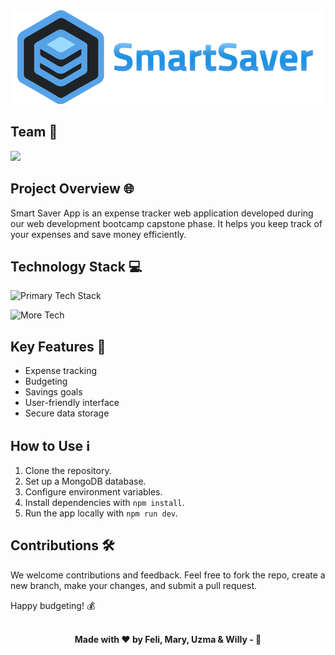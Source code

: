 <div align="center" id="top">
    <img src="./assets/smartsaver-banner.png" width="auto" height="150px" alt="SmartSaver App"/>
<br>

</div>

## Team 👥

<a href="https://github.com/hdkuzmahashmi/capstone-smartSaver/graphs/contributors">
  <img src="https://contrib.rocks/image?repo=hdkuzmahashmi/capstone-smartSaver" />
</a>

## Project Overview 🌐

Smart Saver App is an expense tracker web application developed during our web development bootcamp capstone phase. It helps you keep track of your expenses and save money efficiently.

## Technology Stack 💻

![Primary Tech Stack](https://skillicons.dev/icons?i=nextjs,react,styledcomponents,js,html,css)

![More Tech](https://skillicons.dev/icons?i=mongodb,jest,vercel,git,github,nodejs)

## Key Features 🚀

- Expense tracking
- Budgeting
- Savings goals
- User-friendly interface
- Secure data storage

## How to Use ℹ️

1. Clone the repository.
2. Set up a MongoDB database.
3. Configure environment variables.
4. Install dependencies with `npm install`.
5. Run the app locally with `npm run dev`.

## Contributions 🛠️

We welcome contributions and feedback. Feel free to fork the repo, create a new branch, make your changes, and submit a pull request.

Happy budgeting! 💰

<div align="center" id="bottom">
    <br>
    <strong>Made with ❤️ by Feli, Mary, Uzma & Willy - 🦢</strong>
</div>
